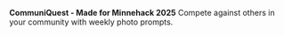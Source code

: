 **CommuniQuest - Made for Minnehack 2025**
Compete against others in your community with weekly photo prompts.

